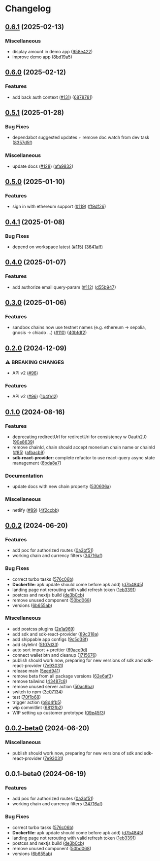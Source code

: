 # Changelog

## [0.6.1](https://github.com/monerium/js-monorepo/compare/customer-v0.6.0...customer-v0.6.1) (2025-02-13)


### Miscellaneous

* display amount in demo app ([958e422](https://github.com/monerium/js-monorepo/commit/958e4226fc3595ff86f9f858b5eb8eb1459a4504))
* improve demo app ([8bd19a5](https://github.com/monerium/js-monorepo/commit/8bd19a5a4cbfdf0d01718d65c0524f6105fa8d97))

## [0.6.0](https://github.com/monerium/js-monorepo/compare/customer-v0.5.1...customer-v0.6.0) (2025-02-12)


### Features

* add back auth context ([#131](https://github.com/monerium/js-monorepo/issues/131)) ([6878781](https://github.com/monerium/js-monorepo/commit/6878781c57abd2ea4fc2aa2a64e2cc4ef22617a2))

## [0.5.1](https://github.com/monerium/js-monorepo/compare/customer-v0.5.0...customer-v0.5.1) (2025-01-28)


### Bug Fixes

* dependabot suggested updates + remove doc watch from dev task ([8357d5f](https://github.com/monerium/js-monorepo/commit/8357d5fee47a7310ae7a865c2bec7f878787ad81))


### Miscellaneous

* update docs ([#128](https://github.com/monerium/js-monorepo/issues/128)) ([afa9832](https://github.com/monerium/js-monorepo/commit/afa983262f9707854c2238fa14383dd452d1f3ee))

## [0.5.0](https://github.com/monerium/js-monorepo/compare/customer-v0.4.1...customer-v0.5.0) (2025-01-10)


### Features

* sign in with ethereum support ([#119](https://github.com/monerium/js-monorepo/issues/119)) ([ff9df26](https://github.com/monerium/js-monorepo/commit/ff9df2669615b43b934805d1710b026812e10c23))

## [0.4.1](https://github.com/monerium/js-monorepo/compare/customer-v0.4.0...customer-v0.4.1) (2025-01-08)


### Bug Fixes

* depend on workspace latest ([#115](https://github.com/monerium/js-monorepo/issues/115)) ([3641aff](https://github.com/monerium/js-monorepo/commit/3641aff775cfd30ceaaae7f14601f17e20527d94))

## [0.4.0](https://github.com/monerium/js-monorepo/compare/customer-v0.3.0...customer-v0.4.0) (2025-01-07)


### Features

* add authorize email query-param ([#112](https://github.com/monerium/js-monorepo/issues/112)) ([d55b947](https://github.com/monerium/js-monorepo/commit/d55b9471bed9b9789f26e293b6775c0a5c661329))

## [0.3.0](https://github.com/monerium/js-monorepo/compare/customer-v0.2.0...customer-v0.3.0) (2025-01-06)


### Features

* sandbox chains now use testnet names (e.g. ethereum -&gt; sepolia, gnosis -> chiado ...)  ([#110](https://github.com/monerium/js-monorepo/issues/110)) ([40bfdf2](https://github.com/monerium/js-monorepo/commit/40bfdf2f65b41f3d89ab4af60e959506edaf6d67))

## [0.2.0](https://github.com/monerium/js-monorepo/compare/customer-v0.1.0...customer-v0.2.0) (2024-12-09)


### ⚠ BREAKING CHANGES

* API v2 ([#96](https://github.com/monerium/js-monorepo/issues/96))

### Features

* API v2 ([#96](https://github.com/monerium/js-monorepo/issues/96)) ([1b4fe12](https://github.com/monerium/js-monorepo/commit/1b4fe12830f21323eb10a529e6258fa67533e7ab))

## [0.1.0](https://github.com/monerium/js-monorepo/compare/customer-v0.0.2...customer-v0.1.0) (2024-08-16)


### Features

* deprecating redirectUrl for redirectUri for consistency w Oauth2.0 ([90e8639](https://github.com/monerium/js-monorepo/commit/90e863940da8623462a29ce3ac59bdfdcf20271e))
* remove chainId, chain should accept monerium chain name or chainId ([#85](https://github.com/monerium/js-monorepo/issues/85)) ([afbacb9](https://github.com/monerium/js-monorepo/commit/afbacb931eb15b00b69c3304bbcedcd9b156450c))
* **sdk-react-provider:** complete refactor to use react-query async state management ([8bda8a7](https://github.com/monerium/js-monorepo/commit/8bda8a7cc6a6fe42449990825db14090c3948f69))


### Documentation

* update docs with new chain property ([530606a](https://github.com/monerium/js-monorepo/commit/530606ad090851a47b688b8e1e3b82094f550d72))


### Miscellaneous

* netlify ([#89](https://github.com/monerium/js-monorepo/issues/89)) ([4f2ccbb](https://github.com/monerium/js-monorepo/commit/4f2ccbbab3654810f24287d973126d95378140bb))

## [0.0.2](https://github.com/monerium/js-monorepo/compare/customer-v0.0.2...customer-v0.0.2) (2024-06-20)


### Features

* add poc for authorized routes ([0a3bf51](https://github.com/monerium/js-monorepo/commit/0a3bf51055a1ca33ef7241de13027c4f710596bf))
* working chain and currency filters ([34716af](https://github.com/monerium/js-monorepo/commit/34716af78d531a29565639808477423428bf4c1e))


### Bug Fixes

* correct turbo tasks ([576c06b](https://github.com/monerium/js-monorepo/commit/576c06b2b6cf203ac68f704df618431b81e7f3f5))
* **Dockerfile:** apk update should come before apk add) ([d7b4845](https://github.com/monerium/js-monorepo/commit/d7b4845046d718e3ed53164705f9a159eb0876ba))
* landing page not rerouting with valid refresh token ([1eb3391](https://github.com/monerium/js-monorepo/commit/1eb3391b2ba944121f8e73a50dfa6b61262375f2))
* postcss and nextjs build ([de3b0cb](https://github.com/monerium/js-monorepo/commit/de3b0cb5ee2484760c2be9baeb6f468bd1aaf13e))
* remove unused component ([50bd068](https://github.com/monerium/js-monorepo/commit/50bd0683568f40ff014e3e9312e0e6705ede1109))
* versions ([6b655ab](https://github.com/monerium/js-monorepo/commit/6b655abd34eddf82b3e5baaa35a3c9e6a1479795))


### Miscellaneous

* add postcss plugins ([2e1a969](https://github.com/monerium/js-monorepo/commit/2e1a9691c983fa65e368560bd566abf2060e7040))
* add sdk and sdk-react-provider ([89c318a](https://github.com/monerium/js-monorepo/commit/89c318af3a5948c7ab6616d9b59a7367f87457e4))
* add shippable app configs ([9c5d38f](https://github.com/monerium/js-monorepo/commit/9c5d38fe3dfaf94c6a2e981f60422a7832c87356))
* add stylelint ([5107d33](https://github.com/monerium/js-monorepo/commit/5107d33d79aec11219baef973767295622337721))
* auto sort import + prettier ([69ace9d](https://github.com/monerium/js-monorepo/commit/69ace9d62af48fb501e298af804a1703e9928d86))
* connect wallet btn and cleanup ([1715676](https://github.com/monerium/js-monorepo/commit/1715676f172134f7171585b3ff81720d7a81296a))
* publish should work now, preparing for new versions of sdk and sdk-react-provider ([7e93031](https://github.com/monerium/js-monorepo/commit/7e930313fb54636afb71cd69d7ab860ed571ea6d))
* release main ([5eed941](https://github.com/monerium/js-monorepo/commit/5eed941e5db57c14c297f8f63b35d59c1742ed50))
* remove beta from all package versions ([62e6af3](https://github.com/monerium/js-monorepo/commit/62e6af37cfc6c6bd288bb1609719122bb5954ad0))
* remove tailwind ([43487c8](https://github.com/monerium/js-monorepo/commit/43487c83acc7f4ad30db7b6de5a5a6cea59176d6))
* remove unused server action ([50ac9ba](https://github.com/monerium/js-monorepo/commit/50ac9ba05e448dcb597a089d22f9991d2c8f2b8f))
* switch to npm ([3c07134](https://github.com/monerium/js-monorepo/commit/3c07134e148e96df0fad519dde97b64cc5a12e33))
* test ([70f1b68](https://github.com/monerium/js-monorepo/commit/70f1b68713447a3a350e3625e1b7a8255cf37421))
* trigger action ([b8d4fb5](https://github.com/monerium/js-monorepo/commit/b8d4fb597e659f2241269963948490356e67a9ff))
* wip commitlint ([6812fb2](https://github.com/monerium/js-monorepo/commit/6812fb2c1ac0197a1531705f7c3285b8700a747f))
* WIP setting up customer prototype ([09e45f3](https://github.com/monerium/js-monorepo/commit/09e45f3b00f15cb4134659abdfa32242e36f2a54))

## [0.0.2-beta0](https://github.com/monerium/js-monorepo/compare/customer-v0.0.1-beta0...customer-v0.0.2-beta0) (2024-06-20)


### Miscellaneous

* publish should work now, preparing for new versions of sdk and sdk-react-provider ([7e93031](https://github.com/monerium/js-monorepo/commit/7e930313fb54636afb71cd69d7ab860ed571ea6d))

## 0.0.1-beta0 (2024-06-19)


### Features

* add poc for authorized routes ([0a3bf51](https://github.com/monerium/js-monorepo/commit/0a3bf51055a1ca33ef7241de13027c4f710596bf))
* working chain and currency filters ([34716af](https://github.com/monerium/js-monorepo/commit/34716af78d531a29565639808477423428bf4c1e))


### Bug Fixes

* correct turbo tasks ([576c06b](https://github.com/monerium/js-monorepo/commit/576c06b2b6cf203ac68f704df618431b81e7f3f5))
* **Dockerfile:** apk update should come before apk add) ([d7b4845](https://github.com/monerium/js-monorepo/commit/d7b4845046d718e3ed53164705f9a159eb0876ba))
* landing page not rerouting with valid refresh token ([1eb3391](https://github.com/monerium/js-monorepo/commit/1eb3391b2ba944121f8e73a50dfa6b61262375f2))
* postcss and nextjs build ([de3b0cb](https://github.com/monerium/js-monorepo/commit/de3b0cb5ee2484760c2be9baeb6f468bd1aaf13e))
* remove unused component ([50bd068](https://github.com/monerium/js-monorepo/commit/50bd0683568f40ff014e3e9312e0e6705ede1109))
* versions ([6b655ab](https://github.com/monerium/js-monorepo/commit/6b655abd34eddf82b3e5baaa35a3c9e6a1479795))
